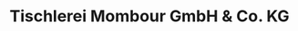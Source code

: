 ---
title: "Tischlerei Mombour GmbH & Co. KG"
url: /muelheim-an-der-ruhr/tischlerei-mombour-gmbh-und-co-kg/
shop: Baumarkt
---